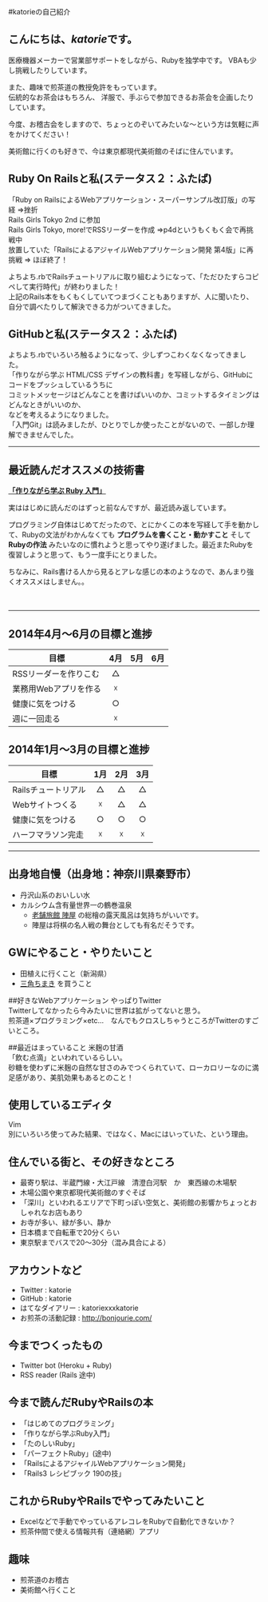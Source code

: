 #katorieの自己紹介

## こんにちは、*katorie*です。  
医療機器メーカーで営業部サポートをしながら、Rubyを独学中です。 
VBAも少し挑戦したりしています。　　

また、趣味で煎茶道の教授免許をもっています。  
伝統的なお茶会はもちろん、
洋服で、手ぶらで参加できるお茶会を企画したりしています。

今度、お稽古会をしますので、ちょっとのぞいてみたいな～という方は気軽に声をかけてください！

美術館に行くのも好きで、今は東京都現代美術館のそばに住んでいます。　　


## Ruby On Railsと私(ステータス２：ふたば)
「Ruby on RailsによるWebアプリケーション・スーパーサンプル改訂版」の写経 =>挫折  
Rails Girls Tokyo 2nd に参加  
Rails Girls Tokyo, more!でRSSリーダーを作成 =>p4dというもくもく会で再挑戦中  
放置していた「RailsによるアジャイルWebアプリケーション開発 第4版」に再挑戦 => ほぼ終了！  

よちよち.rbでRailsチュートリアルに取り組むようになって、「ただひたすらコピペして実行時代」が終わりました！  
上記のRails本をもくもくしていてつまづくこともありますが、人に聞いたり、自分で調べたりして解決できる力がついてきました。  

## GitHubと私(ステータス２：ふたば)
よちよち.rbでいろいろ触るようになって、少しずつこわくなくなってきました。  
「作りながら学ぶ HTML/CSS デザインの教科書」を写経しながら、GitHubにコードをプッシュしているうちに  
コミットメッセージはどんなことを書けばいいのか、コミットするタイミングはどんなときがいいのか、  
などを考えるようになりました。  
「入門Git」は読みましたが、ひとりでしか使ったことがないので、一部しか理解できませんでした。  

***

## 最近読んだオススメの技術書
[**「作りながら学ぶ Ruby 入門」**](http://www.amazon.co.jp/dp/4797371277)

実ははじめに読んだのはずっと前なんですが、最近読み返しています。

プログラミング自体はじめてだったので、とにかくこの本を写経して手を動かして、Rubyの文法がわかんなくても **プログラムを書くこと・動かすこと** そして **Rubyの作法** みたいなのに慣れようと思ってやり遂げました。最近またRubyを復習しようと思って、もう一度手にとりました。

ちなみに、Rails書ける人から見るとアレな感じの本のようなので、あんまり強くオススメはしません。。

　

***

## 2014年4月〜6月の目標と進捗
| 目標 | 4月 | 5月 | 6月 |
| ---- |:---:|:---:|:---:|
|RSSリーダーを作りこむ|△|||
|業務用Webアプリを作る|☓|||
|健康に気をつける|○|||
|週に一回走る|☓|||

## 2014年1月〜3月の目標と進捗
| 目標 | 1月 | 2月 | 3月 |
| ---- |:---:|:---:|:---:|
|Railsチュートリアル|△|△|△|
|Webサイトつくる|☓|△|△|
|健康に気をつける|○|○|○|
|ハーフマラソン完走|☓|☓|☓|

***

## 出身地自慢（出身地：神奈川県秦野市）
- 丹沢山系のおいしい水
- カルシウム含有量世界一の鶴巻温泉
  - [老舗旅館 陣屋](http://www.jinya-inn.com/) の総檜の露天風呂は気持ちがいいです。
  - 陣屋は将棋の名人戦の舞台としても有名だそうです。

## GWにやること・やりたいこと
- 田植えに行くこと（新潟県）
- [三角ちまき](http://www.e-dango.com/product/r_chimaki.html) を買うこと

##好きなWebアプリケーション
やっぱりTwitter  
Twitterしてなかったら今みたいに世界は拡がってないと思う。  
煎茶道×プログラミング×etc...　なんでもクロスしちゃうところがTwitterのすごいところ。  

##最近はまっていること
米麹の甘酒  
「飲む点滴」といわれているらしい。  
砂糖を使わずに米麹の自然な甘さのみでつくられていて、ローカロリーなのに満足感があり、美肌効果もあるとのこと！  

## 使用しているエディタ
Vim  
別にいろいろ使ってみた結果、ではなく、Macにはいっていた、という理由。

## 住んでいる街と、その好きなところ
- 最寄り駅は、半蔵門線・大江戸線　清澄白河駅　か　東西線の木場駅
- 木場公園や東京都現代美術館のすぐそば
- 「深川」といわれるエリアで下町っぽい空気と、美術館の影響かちょっとおしゃれなお店もあり
- お寺が多い、緑が多い、静か
- 日本橋まで自転車で20分くらい
- 東京駅までバスで20〜30分（混み具合による）


## アカウントなど
- Twitter : katorie
- GitHub : katorie
- はてなダイアリー : katoriexxxkatorie
- お煎茶の活動記録 : http://bonjourie.com/


## 今までつくったもの
- Twitter bot (Heroku + Ruby)
- RSS reader (Rails 途中)


## 今まで読んだRubyやRailsの本
- 「はじめてのプログラミング」
- 「作りながら学ぶRuby入門」
- 「たのしいRuby」
- 「パーフェクトRuby」(途中)
- 「RailsによるアジャイルWebアプリケーション開発」
- 「Rails3 レシピブック 190の技」


## これからRubyやRailsでやってみたいこと
- Excelなどで手動でやっているアレコレをRubyで自動化できないか？
- 煎茶仲間で使える情報共有（連絡網）アプリ


## 趣味
- 煎茶道のお稽古
- 美術館へ行くこと
